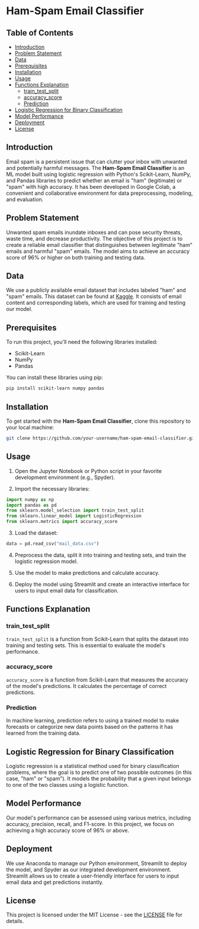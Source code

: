 
# Ham-Spam Email Classifier


## Table of Contents
- [Introduction](##introduction)
- [Problem Statement](##problem-statement)
- [Data](##data)
- [Prerequisites](##prerequisites)
- [Installation](##installation)
- [Usage](##usage)
- [Functions Explanation](##functions-explanation)
  - [train_test_split](##train_test_split)
  - [accuracy_score](##accuracy_score)
  - [Prediction](##prediction)
- [Logistic Regression for Binary Classification](##logistic-regression-for-binary-classification)
- [Model Performance](##model-performance)
- [Deployment](##deployment)
- [License](##license)

## Introduction
Email spam is a persistent issue that can clutter your inbox with unwanted and potentially harmful messages. The **Ham-Spam Email Classifier** is an ML model built using logistic regression with Python's Scikit-Learn, NumPy, and Pandas libraries to predict whether an email is "ham" (legitimate) or "spam" with high accuracy. It has been developed in Google Colab, a convenient and collaborative environment for data preprocessing, modeling, and evaluation.

## Problem Statement
Unwanted spam emails inundate inboxes and can pose security threats, waste time, and decrease productivity. The objective of this project is to create a reliable email classifier that distinguishes between legitimate "ham" emails and harmful "spam" emails. The model aims to achieve an accuracy score of 96% or higher on both training and testing data.

## Data
We use a publicly available email dataset that includes labeled "ham" and "spam" emails. This dataset can be found at [Kaggle](https://www.kaggle.com/uciml/sms-spam-collection-dataset). It consists of email content and corresponding labels, which are used for training and testing our model.

## Prerequisites
To run this project, you'll need the following libraries installed:

- Scikit-Learn
- NumPy
- Pandas

You can install these libraries using pip:

```bash
pip install scikit-learn numpy pandas
```

## Installation
To get started with the **Ham-Spam Email Classifier**, clone this repository to your local machine:

```bash
git clone https://github.com/your-username/ham-spam-email-classifier.git
```

## Usage
1. Open the Jupyter Notebook or Python script in your favorite development environment (e.g., Spyder).

2. Import the necessary libraries:

```python
import numpy as np
import pandas as pd
from sklearn.model_selection import train_test_split
from sklearn.linear_model import LogisticRegression
from sklearn.metrics import accuracy_score
```

3. Load the dataset:

```python
data = pd.read_csv("mail_data.csv")
```

4. Preprocess the data, split it into training and testing sets, and train the logistic regression model.

5. Use the model to make predictions and calculate accuracy.

6. Deploy the model using Streamlit and create an interactive interface for users to input email data for classification.

## Functions Explanation
### train_test_split
`train_test_split` is a function from Scikit-Learn that splits the dataset into training and testing sets. This is essential to evaluate the model's performance.

### accuracy_score
`accuracy_score` is a function from Scikit-Learn that measures the accuracy of the model's predictions. It calculates the percentage of correct predictions.

### Prediction
In machine learning, prediction refers to using a trained model to make forecasts or categorize new data points based on the patterns it has learned from the training data.

## Logistic Regression for Binary Classification
Logistic regression is a statistical method used for binary classification problems, where the goal is to predict one of two possible outcomes (in this case, "ham" or "spam"). It models the probability that a given input belongs to one of the two classes using a logistic function.

## Model Performance
Our model's performance can be assessed using various metrics, including accuracy, precision, recall, and F1-score. In this project, we focus on achieving a high accuracy score of 96% or above.

## Deployment
We use Anaconda to manage our Python environment, Streamlit to deploy the model, and Spyder as our integrated development environment. Streamlit allows us to create a user-friendly interface for users to input email data and get predictions instantly.


## License
This project is licensed under the MIT License - see the [LICENSE](LICENSE) file for details.

